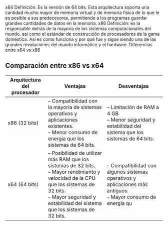 x64
Definición: Es la versión de 64 bits. Esta arquitectura soporta una cantidad mucho mayor de memoria virtual y de memoria física de lo que le es posible a sus predecesores, permitiendo a los programas guardar grandes cantidades de datos en la memoria.
x86
Definición:  es la responsable detrás de la mayoría de los sistemas computacionales del mundo, así como el estándar de construcción de procesadores de la gama doméstica. Así es como funciona y por qué fue y sigue siendo una de las grandes revoluciones del mundo informático y el hardware.
Diferencias entre x64 vs x86
## Comparación entre x86 vs x64

| Arquitectura del procesador | Ventajas                                                                                                                                                                                                                 | Desventajas                                                                                                      |
| --------------------------- | ------------------------------------------------------------------------------------------------------------------------------------------------------------------------------------------------------------------------ | ---------------------------------------------------------------------------------------------------------------- |
| x86 (32 bits)               | – Compatibilidad con la mayoría de sistemas operativos y aplicaciones existentes.  <br>– Menor consumo de energía que los sistemas de 64 bits.                                                                           | – Limitación de RAM a 4 GB  <br>– Menor seguridad y estabilidad del sistema que los sistemas de 64 bits.         |
| x64 (64 bits)               | – Posibilidad de utilizar más RAM que los sistemas de 32 bits.  <br>– Mayor rendimiento y velocidad de la CPU que los sistemas de 32 bits.  <br>– Mayor seguridad y estabilidad del sistema que los sistemas de 32 bits. | – Compatibilidad con algunos sistemas operativos y aplicaciones más antiguos.  <br>– Mayor consumo de energía qu |